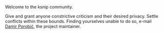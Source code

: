 Welcome to the ksnip community.

Give and grant anyone constrictive criticism and their desired privacy.
Settle conflicts within these bounds.
Finding yourselves unable to do so, e-mail [Damir Porobić](email@damirporobic.me), the project maintainer.
